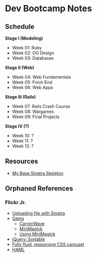 Dev Bootcamp Notes
==================

## Schedule

**Stage I (Modeling)**
- Week 01: Ruby
- Week 02: OO Design
- Week 03: Databases

**Stage II (Web)**
- Week 04: Web Fundamentals
- Week 05: Front-End
- Week 06: Web Apps

**Stage III (Rails)**
- Week 07: Rails Crash Course
- Week 08: Wargames
- Week 09: Final Projects

**Stage IV (?)**
- Week 10: ?
- Week 11: ?
- Week 12: ?

## Resources

- [My Base Sinatra Skeleton](https://github.com/ctorstens/mSinSkel)



## Orphaned References

### Flickr Jr.
- [Uploading file with Sinatra](http://www.wooptoot.com/file-upload-with-sinatra)
- [Gems](https://github.com/jnicklas/carrierwave#using-minimagick)
  - [CarrierWave](https://github.com/jnicklas/carrierwave)
  - [MiniMagick](https://github.com/minimagick/minimagick)
  - [Using MiniMagick](https://github.com/jnicklas/carrierwave#using-minimagick)
- [jQuery: Sortable](http://jqueryui.com/sortable/#display-grid)
- [Fully fluid, responsive CSS carousel](http://csswizardry.com/2011/10/fully-fluid-responsive-css-carousel/)
- [HAML](http://haml.info/)